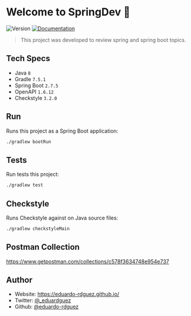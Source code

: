# Welcome to SpringDev 🚀

![Version](https://img.shields.io/badge/version-0.1.0-blue.svg?cacheSeconds=2592000)
[![Documentation](https://img.shields.io/badge/documentation-yes-brightgreen.svg)](https://github.com/eduardo-rdguez/spring-dev/blob/main/README.md)

> This project was developed to review spring and spring boot topics.

## Tech Specs

- Java `8`
- Gradle `7.5.1`
- Spring Boot `2.7.5`
- OpenAPI `1.6.12`
- Checkstyle `3.2.0`

## Run

Runs this project as a Spring Boot application:

```sh
./gradlew bootRun
```

## Tests

Run tests this project:

```sh
./gradlew test
```

## Checkstyle

Runs Checkstyle against on Java source files:

```sh
./gradlew checkstyleMain
```

## Postman Collection

<https://www.getpostman.com/collections/c578f3634748e954e737>

## Author

- Website: <https://eduardo-rdguez.github.io/>
- Twitter: [@\_eduardguez](https://twitter.com/\_eduardguez)
- Github: [@eduardo-rdguez](https://github.com/eduardo-rdguez)
